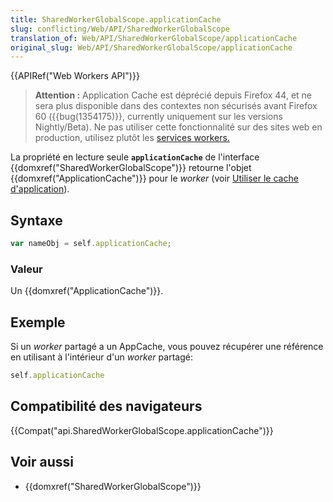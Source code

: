 ```yaml
---
title: SharedWorkerGlobalScope.applicationCache
slug: conflicting/Web/API/SharedWorkerGlobalScope
translation_of: Web/API/SharedWorkerGlobalScope/applicationCache
original_slug: Web/API/SharedWorkerGlobalScope/applicationCache
---
```


{{APIRef("Web Workers API")}}

> **Attention :** Application Cache est déprécié depuis Firefox 44, et ne sera plus disponible dans des contextes non sécurisés avant Firefox 60 ({{bug(1354175)}}, currently uniquement sur les versions Nightly/Beta). Ne pas utiliser cette fonctionnalité sur des sites web en production, utilisez plutôt les [services workers.](/fr/docs/Web/API/Service_Worker_API)

La propriété en lecture seule **`applicationCache`** de l'interface {{domxref("SharedWorkerGlobalScope")}} retourne l'objet {{domxref("ApplicationCache")}} pour le _worker_ (voir [Utiliser le cache d'application](/fr/docs/Web/HTML/Using_the_application_cache)).

## Syntaxe

```js
var nameObj = self.applicationCache;
```

### Valeur

Un {{domxref("ApplicationCache")}}.

## Exemple

Si un _worker_ partagé a un AppCache, vous pouvez récupérer une référence en utilisant à l'intérieur d'un _worker_ partagé:

```js
self.applicationCache
```

## Compatibilité des navigateurs

{{Compat("api.SharedWorkerGlobalScope.applicationCache")}}

## Voir aussi

- {{domxref("SharedWorkerGlobalScope")}}
